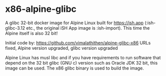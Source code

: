# x86-alpine-glibc

A glibc 32-bit docker image for Alpine Linux built for https://ish.app (:ish-glibc-3.12 etc., the original iSH App image is :ish-import). This time the Alpine itself is also 32 bit!

Initial code by: https://github.com/vimalathithen/alpine-glibc-x86 URLs fixed, Alpine version upgraded, glibc version upgraded

Alpine Linux has musl libc and if you have requirements to run software that depend on the 32 bit glibc (GNU c) version such as Oracle JDK 32 bit, this image can be used. The x86 glibc binary is used to build the image.
